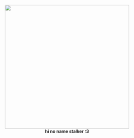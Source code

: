 <p align="center">
  <img src="https://media1.tenor.com/m/Ji_EAW5ZvdMAAAAd/hatsune-miku-hi.gif" width="400"/>
  <br>
  <b>hi no name stalker :3</b>
</p>
